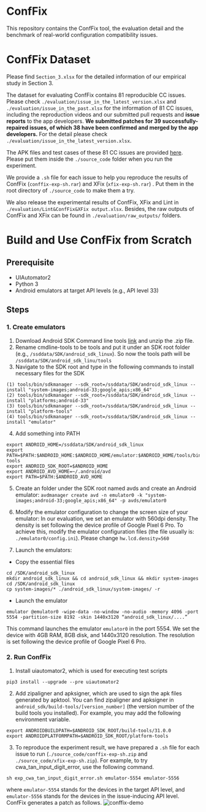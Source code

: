 # ConfFix

This repository contains the ConfFix tool, the evaluation detail and the benchmark of real-world configuration compatibility issues.

# ConfFix Dataset

Please find ```Section_3.xlsx``` for the detailed information of our empirical study in Section 3. 

The dataset for evaluating ConfFix contains 81 reproducible CC issues. Please check ```./evaluation/issue_in_the_latest_version.xlsx``` and ```./evaluation/issue_in_the_past.xlsx``` for the information of 81 CC issues, including the reproduction videos and our submitted pull requests and **issue reports** to the app developers. **We submitted patches for 39 successfully-repaired issues, of which 38 have been confirmed and merged by the app developers.** For the detail please check ```./evaluation/issue_in_the_latest_version.xlsx```.

The APK files and test cases of these 81 CC issues are provided [here](https://1drv.ms/u/s!AnUUjcFFYAJEbPxHcm9MlkrX8zw?e=twSegT). Please put them inside the ```./source_code``` folder when you run the experiment.

We provide a  ```.sh``` file for each issue to help you reproduce the results of ConfFix (```conffix-exp-sh.rar```) and XFix (```xfix-exp-sh.rar```) . Put them in the root directory of ```./source_code``` to make them a try.

We also release the experimental results of ConfFix, XFix and Lint in ```./evaluation/Lint&ConfFix&XFix output.xlsx```. Besides, the raw outputs of ConfFix and XFix can be found in ```./evaluation/raw_outputs/``` folders.

# Build and Use ConfFix from Scratch

## Prerequisite

* UIAutomator2
* Python 3
* Android emulators at target API levels (e.g., API level 33)

## Steps

### 1. Create emulators

1. Download Android SDK Command line tools [link](https://dl.google.com/android/repository/commandlinetools-linux-7302050_latest.zip) and unzip the .zip file.
2. Rename cmdline-tools to be tools and put it under an SDK root folder (e.g., `/ssddata/SDK/android_sdk_linux`). So now the tools path will be `/ssddata/SDK/android_sdk_linu/tools`
3. Navigate to the SDK root and type in the following commands to install necessary files for the SDK

```
(1) tools/bin/sdkmanager --sdk_root=/ssddata/SDK/android_sdk_linux --install "system-images;android-33;google_apis;x86_64"
(2) tools/bin/sdkmanager --sdk_root=/ssddata/SDK/android_sdk_linux --install "platforms;android-33"
(3) tools/bin/sdkmanager --sdk_root=/ssddata/SDK/android_sdk_linux --install "platform-tools"
(4) tools/bin/sdkmanager --sdk_root=/ssddata/SDK/android_sdk_linux --install "emulator"
```

4. Add something into PATH

```
export ANDROID_HOME=/ssddata/SDK/android_sdk_linux
export PATH=$PATH:$ANDROID_HOME:$ANDROID_HOME/emulator:$ANDROID_HOME/tools/bin:$ANDROID_HOME/platform-tools
export ANDROID_SDK_ROOT=$ANDROID_HOME
export ANDROID_AVD_HOME=~/.android/avd
export PATH=$PATH:$ANDROID_AVD_HOME
```

5. Create an folder under the SDK root named avds and create an Android emulator: `avdmanager create avd -n emulator0 -k "system-images;android-33;google_apis;x86_64" -p avds/emulator0`

6. Modify the emulator configuration to change the screen size of your emulator: In our evaluation, we set an emulator with 560dpi density. The density is set following the device profile of Google Pixel 6 Pro. To achieve this, modify the emulator configuration files (the file usually is: `./emulator0/config.ini`). Please change `hw.lcd.density=560`

7. Launch the emulators:

- Copy the essential files

```
cd /SDK/android_sdk_linux
mkdir android_sdk_linux && cd android_sdk_linux && mkdir system-images
cd /SDK/android_sdk_linux
cp system-images/* ./android_sdk_linux/system-images/ -r
```

- Launch the emulator

```
emulator @emulator0 -wipe-data -no-window -no-audio -memory 4096 -port 5554 -partition-size 8192 -skin 1440x3120 “android_sdk_linux/....”
```

This command launches the emulator `emulator0` in the port 5554. We set the device with 4GB RAM, 8GB disk, and 1440x3120 resolution. The resolution is set following the device profile of Google Pixel 6 Pro.

### 2. Run ConfFix

1. Install uiautomator2, which is used for executing test scripts
```
pip3 install --upgrade --pre uiautomator2
```

2. Add zipaligner and apksigner, which are used to sign the apk files generated by apktool. You can find zipaligner and apksigner in ```android_sdk/build-tools/[version_number]``` (the version number of the build tools you installed). For example, you may add the following environment variable.

```
export ANDROIDBUILDPATH=$ANDROID_SDK_ROOT/build-tools/31.0.0
export ANDROIDPLATFORMPATH=$ANDROID_SDK_ROOT/platform-tools
```

3. To reproduce the experiment result, we have prepared a ```.sh``` file for each issue to run (```./source_code/conffix-exp-sh.zip``` and ```./source_code/xfix-exp-sh.zip```). For example, to try cwa_tan_input_digit_error, use the following command.
```
sh exp_cwa_tan_input_digit_error.sh emulator-5554 emulator-5556
```
where ```emulator-5554``` stands for the devices in the target API level, and ```emulator-5556``` stands for the devices in the issue-inducing API level.
ConfFix generates a patch as follows.
![conffix-demo](https://user-images.githubusercontent.com/109571086/201925686-3bf70abe-f62d-46b4-a929-6885a4d2f76c.png)

